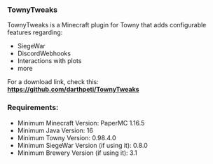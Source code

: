 ### **TownyTweaks**
TownyTweaks is a Minecraft plugin for Towny that adds configurable features regarding:

- SiegeWar
- DiscordWebhooks
- Interactions with plots
- more

For a download link, check this:\
**https://github.com/darthpeti/TownyTweaks** 

### **Requirements:**
- Minimum Minecraft Version: PaperMC 1.16.5
- Minimum Java Version: 16
- Minimum Towny Version: 0.98.4.0
- Minimum SiegeWar Version (if using it): 0.8.0
- Minimum Brewery Version (if using it): 3.1
